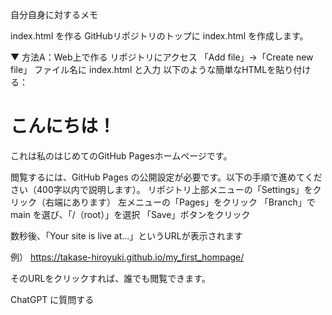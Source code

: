 自分自身に対するメモ

index.html を作る
GitHubリポジトリのトップに index.html を作成します。

▼ 方法A：Web上で作る
リポジトリにアクセス
「Add file」→「Create new file」
ファイル名に index.html と入力
以下のような簡単なHTMLを貼り付ける：

<!DOCTYPE html>
<html lang="ja">
<head>
  <meta charset="UTF-8" />
  <title>高瀬浩之のホームページ</title>
</head>
<body>
  <h1>こんにちは！</h1>
  <p>これは私のはじめてのGitHub Pagesホームページです。</p>
</body>
</html>


閲覧するには、GitHub Pages の公開設定が必要です。以下の手順で進めてください（400字以内で説明します）。
リポジトリ上部メニューの「Settings」をクリック（右端にあります）
左メニューの「Pages」をクリック
「Branch」で main を選び、「/（root）」を選択
「Save」ボタンをクリック

数秒後、「Your site is live at...」というURLが表示されます

例）
https://takase-hiroyuki.github.io/my_first_hompage/

そのURLをクリックすれば、誰でも閲覧できます。







ChatGPT に質問する
